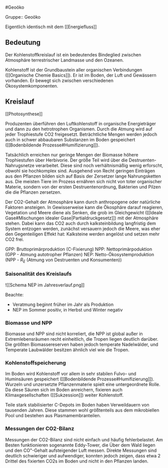 #Geoöko 

Gruppe:: Geoöko

Eigentlich identisch mit dem [[Energiefluss]]

## Bedeutung

Der Kohlenstoffkreislauf ist ein bedeutendes Bindeglied zwischen Atmosphäre terrestrischer Landmasse und den Ozeanen. 

Kohlenstoff ist der Grundbaustein aller organischen Verbindungen ([[Organische Chemie Basics]]). Er ist im Boden, der Luft und Gewässern vorhanden. Er bewegt sich zwischen verschiedenen Ökosystemkomponenten. 

## Kreislauf

[[Photosynthese]]

Produzenten überführen den Luftkohlenstoff in organische Energieträger und dann zu den hetrotrophen Organismen. Durch die Atmung wird auf jeder Trophiestufe CO2 freigesetzt. Beträchtliche Mengen werden jedoch auch in schwer abbaubaren Substanzen im Boden gespeichert ([[Bodenbildende Prozesse#Humifizierung]]).

Tatsächlich erreichen nur geringe Mengen der Biomasse höhere Trophiestufen über Herbivorie. Der größe Teil wird über die Destruenten-Nahrugsnetze verarbeitet. Diese sind noch verhältnismäßig wenig erforscht, obwohl sie hochkomplex sind. Ausgehend von Recht geringen Einträgen aus den Pflanzen bilden sich auf Basis der Zersetzer lange Nahrungsketten aus. Die meisten Tiere im Prozess ernähren sich nicht von toter organischer Materie, sondern von der ersten Destruentenordnung, Bakterien und Pilzen die die Pflanzen zersetzen.

Der CO2-Gehalt der Atmosphäre kann durch anthropogene oder natürliche Faktoren ansteigen. In Gewisserweise kann die Ökosphäre darauf reagieren, Vegetation und Meere diene als Senken, die grob im Gleichgewicht ([[Ideale Gase#Mischungen idealer Gase|Partialdruckgesetz]]) mit der Atmosphäre stehen. Dabei kann das CO2 auch durch kalksteinbildung langfristig dem System entzogen werden, zunächst versauern jedoch die Meere, was eher den Gegenteiligen Effekt hat: Kalksteine werden angelöst und setzen mehr CO2 frei.

GPP: Bruttoprimärproduktion (C-Fixierung)
NPP: Nettoprimärpoduktion (GPP - Atmung autotropher Pflanzen)
NEP: Netto-Ökosystemproduktion (NPP - $R_E$ (Atmung von Destruenten und Konsumenten))

### Saisonalität des Kreislaufs

![[Schema NEP im Jahresverlauf.png]]

Beachte: 
- Veratmung beginnt früher im Jahr als Produktion
- NEP im Sommer positiv, in Herbst und Winter negativ

### Biomasse und NPP

Biomasse und NPP sind nicht korreliert, die NPP ist global außer in Extremlebensräumen recht einheitlich, die Tropen liegen deutlich darüber. Die größten Biomassereserven haben jedoch temperate Nadelwälder, und Temperate Laubwälder besitzen ähnlich viel wie die Tropen.

### Kohlenstoffspeicherung

Im Boden wird Kohlenstoff vor allem in sehr stabilen Fulvo- und Huminsäuren gespeichert ([[Bodenbildende Prozesse#Humifizierung]]). Wurzeln und unzersetzte Pflanzenmaterie spielt eine untergeordnete Rolle. Da diese Säuren sich im Boden anreichern, fixieren auch Klimaxgesellschaften ([[Sukzession]]) weiter Kohlenstoff.

Teile stark stabilisierter C-Depots im Boden haben Verweildauern von tausenden Jahren. Diese stammen wohl größtenteils aus dem mikrobiellen Pool und bestehen aus Plasmamembranteilen.

### Messungen der CO2-Bilanz

Messungen der CO2-Bilanz sind nicht einfach und häufig fehlerbelastet. Am Besten funktionieren sogenannte Eddy-Tower, die Über dem Wald liegen und den CO"-Gehalt aufsteigender Luft messen. Direkte Messungen sind deutlich schwieriger und aufwendiger, konnten jedoch zeigen, dass etwa 2 Drittel des fixierten CO2s im Boden und nicht in den Pflanzen landen.